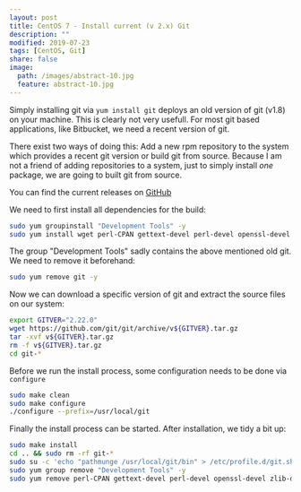```yaml
---
layout: post
title: CentOS 7 - Install current (v 2.x) Git
description: ""
modified: 2019-07-23
tags: [CentOS, Git]
share: false
image:
  path: /images/abstract-10.jpg
  feature: abstract-10.jpg
---
```


Simply installing git via `yum install git` deploys an old version of git (v1.8) on your machine.
This is clearly not very usefull. For most git based applications, like Bitbucket, we need a recent version of git.  

There exist two ways of doing this: Add a new rpm repository to the system which provides a recent git version or build git from source.
Because I am not a friend of adding repositories to a system, just to simply install _one_ package, we are going to built git from source.  

You can find the current releases on [GitHub](https://github.com/git/git/releases)  

We need to first install all dependencies for the build:
```bash
sudo yum groupinstall "Development Tools" -y
sudo yum install wget perl-CPAN gettext-devel perl-devel openssl-devel zlib zlib-devel curl-devel expat-devel -y
```

The group "Development Tools" sadly contains the above mentioned old git. We need to remove it beforehand:
```bash
sudo yum remove git -y
```

Now we can download a specific version of git and extract the source files on our system:
```bash
export GITVER="2.22.0"
wget https://github.com/git/git/archive/v${GITVER}.tar.gz
tar -xvf v${GITVER}.tar.gz
rm -f v${GITVER}.tar.gz
cd git-*
```

Before we run the install process, some configuration needs to be done via `configure`
```bash
sudo make clean
sudo make configure
./configure --prefix=/usr/local/git
```

Finally the install process can be started. After installation, we tidy a bit up:
```bash
sudo make install
cd .. && sudo rm -rf git-*
sudo su -c 'echo "pathmunge /usr/local/git/bin" > /etc/profile.d/git.sh'
sudo yum group remove "Development Tools" -y
sudo yum remove perl-CPAN gettext-devel perl-devel openssl-devel zlib-devel curl-devel expat-devel -y
```
